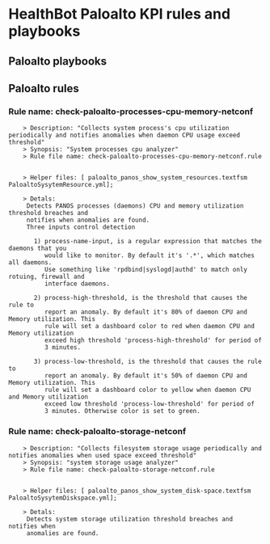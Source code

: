# HealthBot Paloalto KPI rules and playbooks

## Paloalto playbooks

## Paloalto rules

### Rule name: check-paloalto-processes-cpu-memory-netconf 
		> Description: "Collects system process's cpu utilization periodically and notifies anomalies when daemon CPU usage exceed threshold"
		> Synopsis: "System processes cpu analyzer"
		> Rule file name: check-paloalto-processes-cpu-memory-netconf.rule


		> Helper files: [ paloalto_panos_show_system_resources.textfsm PaloaltoSysytemResource.yml];

		> Detals:
		 Detects PANOS processes (daemons) CPU and memory utilization threshold breaches and
		 notifies when anomalies are found.
		 Three inputs control detection
		
		   1) process-name-input, is a regular expression that matches the daemons that you
		      would like to monitor. By default it's '.*', which matches all daemons.
		      Use something like 'rpdbind|syslogd|authd' to match only rotuing, firewall and
		      interface daemons.
		
		   2) process-high-threshold, is the threshold that causes the rule to
		      report an anomaly. By default it's 80% of daemon CPU and Memory utilization. This
		      rule will set a dashboard color to red when daemon CPU and Memory utilization
		      exceed high threshold 'process-high-threshold' for period of
		      3 minutes.
		
		   3) process-low-threshold, is the threshold that causes the rule to
		      report an anomaly. By default it's 50% of daemon CPU and Memory utilization. This
		      rule will set a dashboard color to yellow when daemon CPU and Memory utilization
		      exceed low threshold 'process-low-threshold' for period of
		      3 minutes. Otherwise color is set to green.
### Rule name: check-paloalto-storage-netconf 
		> Description: "Collects filesystem storage usage periodically and notifies anomalies when used space exceed threshold"
		> Synopsis: "system storage usage analyzer"
		> Rule file name: check-paloalto-storage-netconf.rule


		> Helper files: [ paloalto_panos_show_system_disk-space.textfsm PaloaltoSysytemDiskspace.yml];

		> Detals:
		 Detects system storage utilization threshold breaches and notifies when
		 anomalies are found.
